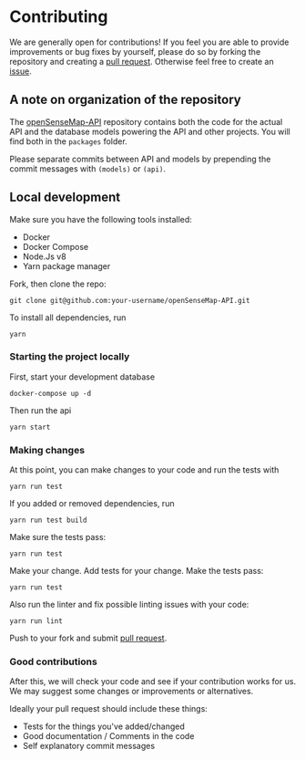 # Contributing

We are generally open for contributions! If you feel you are able to provide improvements or bug fixes by yourself, please do so by forking the repository and creating a [pull request]. Otherwise feel free to create an [issue].

## A note on organization of the repository

The [openSenseMap-API](https://github.com/sensebox/openSenseMap-API) repository contains both the code for the actual API and the database models powering the API and other projects. You will find both in the `packages` folder.

Please separate commits between API and models by prepending the commit messages with `(models)` or `(api)`.

## Local development

Make sure you have the following tools installed:

- Docker
- Docker Compose
- Node.Js v8
- Yarn package manager

Fork, then clone the repo:

    git clone git@github.com:your-username/openSenseMap-API.git

To install all dependencies, run

    yarn

### Starting the project locally

First, start your development database

    docker-compose up -d

Then run the api

    yarn start

### Making changes

At this point, you can make changes to your code and run the tests with

    yarn run test

If you added or removed dependencies, run

    yarn run test build

Make sure the tests pass:

    yarn run test

Make your change. Add tests for your change. Make the tests pass:

    yarn run test

Also run the linter and fix possible linting issues with your code:

    yarn run lint

Push to your fork and submit [pull request].

### Good contributions

After this, we will check your code and see if your contribution works for us. We may suggest some changes or improvements or alternatives.

Ideally your pull request should include these things:

- Tests for the things you've added/changed
- Good documentation / Comments in the code
- Self explanatory commit messages

[issue]: https://github.com/sensebox/openSenseMap-API/issues/new
[pull request]: https://github.com/sensebox/openSenseMap-API/compare/
